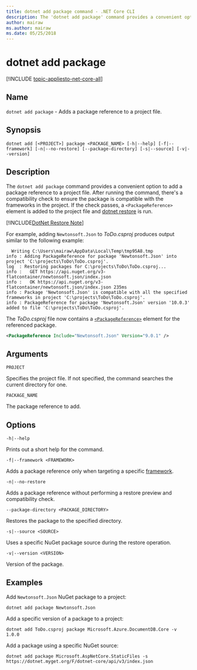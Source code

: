 ```yaml
---
title: dotnet add package command - .NET Core CLI
description: The 'dotnet add package' command provides a convenient option to add a NuGet package reference to a project.
author: mairaw
ms.author: mairaw
ms.date: 05/25/2018
---
```

# dotnet add package

[!INCLUDE [topic-appliesto-net-core-all](../../../includes/topic-appliesto-net-core-all.md)]

## Name

`dotnet add package` - Adds a package reference to a project file.

## Synopsis

`dotnet add [<PROJECT>] package <PACKAGE_NAME> [-h|--help] [-f|--framework] [-n|--no-restore] [--package-directory] [-s|--source] [-v|--version]`

## Description

The `dotnet add package` command provides a convenient option to add a package reference to a project file. After running the command, there's a compatibility check to ensure the package is compatible with the frameworks in the project. If the check passes, a `<PackageReference>` element is added to the project file and [dotnet restore](dotnet-restore.md) is run.

[!INCLUDE[DotNet Restore Note](~/includes/dotnet-restore-note.md)]

For example, adding `Newtonsoft.Json` to *ToDo.csproj* produces output similar to the following example:

```console
  Writing C:\Users\mairaw\AppData\Local\Temp\tmp95A8.tmp
info : Adding PackageReference for package 'Newtonsoft.Json' into project 'C:\projects\ToDo\ToDo.csproj'.
log  : Restoring packages for C:\projects\ToDo\ToDo.csproj...
info :   GET https://api.nuget.org/v3-flatcontainer/newtonsoft.json/index.json
info :   OK https://api.nuget.org/v3-flatcontainer/newtonsoft.json/index.json 235ms
info : Package 'Newtonsoft.Json' is compatible with all the specified frameworks in project 'C:\projects\ToDo\ToDo.csproj'.
info : PackageReference for package 'Newtonsoft.Json' version '10.0.3' added to file 'C:\projects\ToDo\ToDo.csproj'.
```

The *ToDo.csproj* file now contains a [`<PackageReference>`](/nuget/consume-packages/package-references-in-project-files) element for the referenced package.

```xml
<PackageReference Include="Newtonsoft.Json" Version="9.0.1" />
```

## Arguments

`PROJECT`

Specifies the project file. If not specified, the command searches the current directory for one.

`PACKAGE_NAME`

The package reference to add.

## Options

`-h|--help`

Prints out a short help for the command.

`-f|--framework <FRAMEWORK>`

Adds a package reference only when targeting a specific [framework](../../standard/frameworks.md).

`-n|--no-restore`

Adds a package reference without performing a restore preview and compatibility check.

`--package-directory <PACKAGE_DIRECTORY>`

Restores the package to the specified directory.

`-s|--source <SOURCE>`

Uses a specific NuGet package source during the restore operation.

`-v|--version <VERSION>`

Version of the package.

## Examples

Add `Newtonsoft.Json` NuGet package to a project:

`dotnet add package Newtonsoft.Json`

Add a specific version of a package to a project:

`dotnet add ToDo.csproj package Microsoft.Azure.DocumentDB.Core -v 1.0.0`

Add a package using a specific NuGet source:

`dotnet add package Microsoft.AspNetCore.StaticFiles -s https://dotnet.myget.org/F/dotnet-core/api/v3/index.json`
